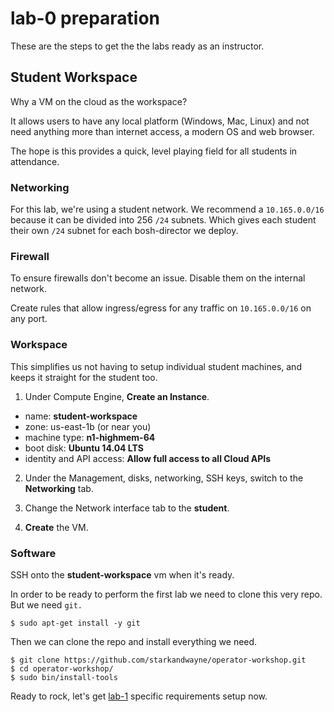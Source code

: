 # lab-0 preparation

These are the steps to get the the labs ready as an instructor.

## Student Workspace

Why a VM on the cloud as the workspace?

It allows users to have any local platform (Windows, Mac, Linux) and not need
anything more than internet access, a modern OS and web browser.

The hope is this provides a quick, level playing field for all students in
attendance.

### Networking

For this lab, we're using a student network.  We recommend a `10.165.0.0/16`
because it can be divided into 256 `/24` subnets.  Which gives each student their
own `/24` subnet for each bosh-director we deploy.

### Firewall

To ensure firewalls don't become an issue.  Disable them on the internal network.

Create rules that allow ingress/egress for any traffic on `10.165.0.0/16` on any port.

### Workspace

This simplifies us not having to setup individual student machines, and keeps
it straight for the student too.

1. Under Compute Engine, **Create an Instance**.

  * name: **student-workspace**
  * zone: us-east-1b (or near you)
  * machine type: **n1-highmem-64**
  * boot disk: **Ubuntu 14.04 LTS**
  * identity and API access: **Allow full access to all Cloud APIs**

2. Under the Management, disks, networking, SSH keys, switch to the **Networking** tab.

3. Change the Network interface tab to the **student**.

4. **Create** the VM.

### Software

SSH onto the **student-workspace** vm when it's ready.

In order to be ready to perform the first lab we need to clone this very repo.  
But we need `git.`

```
$ sudo apt-get install -y git
```

Then we can clone the repo and install everything we need.

```
$ git clone https://github.com/starkandwayne/operator-workshop.git
$ cd operator-workshop/
$ sudo bin/install-tools
```

Ready to rock, let's get [lab-1][lab-1] specific requirements setup now.

[lab-1]: https://github.com/starkandwayne/operator-workshop/tree/master/instructor/lab-1
